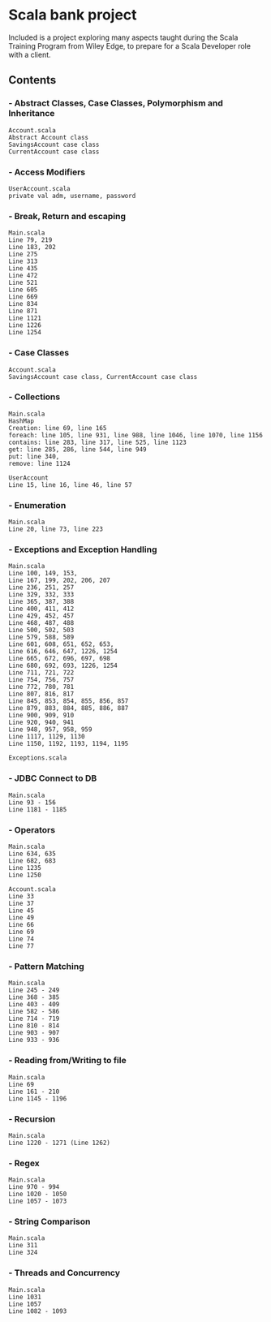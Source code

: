 # Scala bank project

Included is a project exploring many aspects taught during the Scala Training Program from Wiley Edge, to prepare for a Scala Developer role with a client.

## Contents

### - Abstract Classes, Case Classes, Polymorphism and Inheritance
    Account.scala
    Abstract Account class
    SavingsAccount case class
    CurrentAccount case class

### - Access Modifiers
    UserAccount.scala
    private val adm, username, password

### - Break, Return and escaping
    Main.scala
    Line 79, 219
    Line 183, 202
    Line 275
    Line 313
    Line 435
    Line 472
    Line 521
    Line 605
    Line 669
    Line 834
    Line 871
    Line 1121
    Line 1226
    Line 1254

### - Case Classes
    Account.scala
    SavingsAccount case class, CurrentAccount case class

### - Collections
    Main.scala
    HashMap
    Creation: line 69, line 165
    foreach: line 105, line 931, line 988, line 1046, line 1070, line 1156
    contains: line 283, line 317, line 525, line 1123
    get: line 285, 286, line 544, line 949
    put: line 340,
    remove: line 1124

    UserAccount
    Line 15, line 16, line 46, line 57

### - Enumeration
    Main.scala
    Line 20, line 73, line 223

### - Exceptions and Exception Handling
    Main.scala
    Line 100, 149, 153, 
    Line 167, 199, 202, 206, 207
    Line 236, 251, 257
    Line 329, 332, 333
    Line 365, 387, 388
    Line 400, 411, 412
    Line 429, 452, 457
    Line 468, 487, 488
    Line 500, 502, 503
    Line 579, 588, 589
    Line 601, 608, 651, 652, 653, 
    Line 616, 646, 647, 1226, 1254
    Line 665, 672, 696, 697, 698
    Line 680, 692, 693, 1226, 1254
    Line 711, 721, 722
    Line 754, 756, 757
    Line 772, 780, 781
    Line 807, 816, 817
    Line 845, 853, 854, 855, 856, 857
    Line 879, 883, 884, 885, 886, 887
    Line 900, 909, 910
    Line 920, 940, 941
    Line 948, 957, 958, 959
    Line 1117, 1129, 1130
    Line 1150, 1192, 1193, 1194, 1195
    
    Exceptions.scala

### - JDBC Connect to DB
    Main.scala
    Line 93 - 156
    Line 1181 - 1185

### - Operators
    Main.scala
    Line 634, 635
    Line 682, 683
    Line 1235
    Line 1250
    
    Account.scala
    Line 33
    Line 37
    Line 45
    Line 49
    Line 66
    Line 69
    Line 74
    Line 77

### - Pattern Matching
    Main.scala
    Line 245 - 249
    Line 368 - 385
    Line 403 - 409
    Line 582 - 586
    Line 714 - 719
    Line 810 - 814
    Line 903 - 907
    Line 933 - 936

### - Reading from/Writing to file
    Main.scala
    Line 69
    Line 161 - 210
    Line 1145 - 1196

### - Recursion
    Main.scala
    Line 1220 - 1271 (Line 1262)

### - Regex
    Main.scala
    Line 970 - 994
    Line 1020 - 1050
    Line 1057 - 1073

### - String Comparison
    Main.scala
    Line 311
    Line 324

### - Threads and Concurrency
    Main.scala
    Line 1031
    Line 1057
    Line 1082 - 1093
